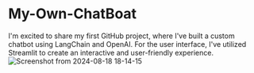 # My-Own-ChatBoat
I'm excited to share my first GitHub project, where I've built a custom chatbot using LangChain and OpenAI. For the user interface, I've utilized Streamlit to create an interactive and user-friendly experience.
![Screenshot from 2024-08-18 18-14-15](https://github.com/user-attachments/assets/1935b1e0-a650-4756-83f5-4f4f917dcad6)

